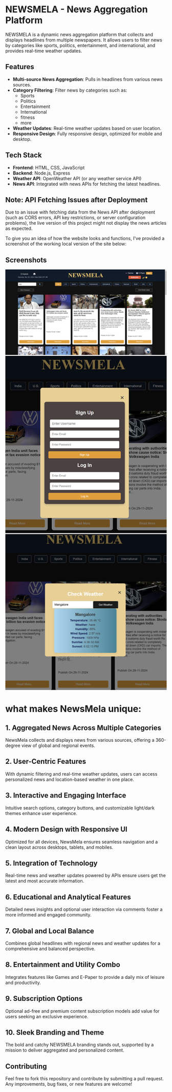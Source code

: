 # NEWSMELA - News Aggregation Platform

NEWSMELA is a dynamic news aggregation platform that collects and displays headlines from multiple newspapers. It allows users to filter news by categories like sports, politics, entertainment, and international, and provides real-time weather updates.

## Features

- **Multi-source News Aggregation**: Pulls in headlines from various news sources.
- **Category Filtering**: Filter news by categories such as:
  - Sports
  - Politics
  - Entertainment
  - International
  - fitness
  - more 
- **Weather Updates**: Real-time weather updates based on user location.
- **Responsive Design**: Fully responsive design, optimized for mobile and desktop.

## Tech Stack

- **Frontend**: HTML, CSS, JavaScript
- **Backend**: Node.js, Express
- **Weather API**: OpenWeather API (or any weather service API)
- **News API**: Integrated with news APIs for fetching the latest headlines.

## Note: API Fetching Issues after Deployment

Due to an issue with fetching data from the News API after deployment (such as CORS errors, API key restrictions, or server configuration problems), the live version of this project might not display the news articles as expected. 

To give you an idea of how the website looks and functions, I've provided a screenshot of the working local version of the site below:


## Screenshots
![Homepage Screenshot](./assets/sreenshots//homepage1.png)
![newspaper Screenshot](./assets/sreenshots/login.png)
![weather Screenshot](./assets/sreenshots/weather1.png)

# what makes NewsMela unique:

## 1. Aggregated News Across Multiple Categories
NewsMela collects and displays news from various sources, offering a 360-degree view of global and regional events.

## 2. User-Centric Features
With dynamic filtering and real-time weather updates, users can access personalized news and location-based weather in one place.

## 3. Interactive and Engaging Interface
Intuitive search options, category buttons, and customizable light/dark themes enhance user experience.

## 4. Modern Design with Responsive UI
Optimized for all devices, NewsMela ensures seamless navigation and a clean layout across desktops, tablets, and mobiles.

## 5. Integration of Technology
Real-time news and weather updates powered by APIs ensure users get the latest and most accurate information.

## 6. Educational and Analytical Features
Detailed news insights and optional user interaction via comments foster a more informed and engaged community.

## 7. Global and Local Balance
Combines global headlines with regional news and weather updates for a comprehensive and balanced perspective.

## 8. Entertainment and Utility Combo
Integrates features like Games and E-Paper to provide a daily mix of leisure and productivity.

## 9. Subscription Options
Optional ad-free and premium content subscription models add value for users seeking an exclusive experience.

## 10. Sleek Branding and Theme
The bold and catchy NEWSMELA branding stands out, supported by a mission to deliver aggregated and personalized content.



## Contributing
 Feel free to fork this repository and contribute by submitting a pull request. Any improvements, bug fixes, or new features are welcome!






